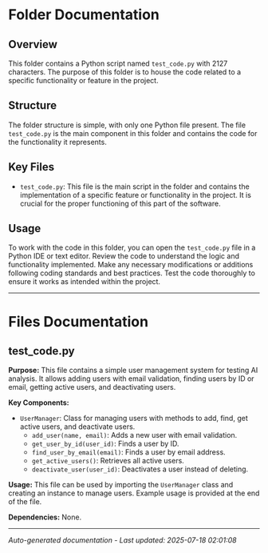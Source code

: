 # Folder Documentation

## Overview
This folder contains a Python script named `test_code.py` with 2127 characters. The purpose of this folder is to house the code related to a specific functionality or feature in the project.

## Structure
The folder structure is simple, with only one Python file present. The file `test_code.py` is the main component in this folder and contains the code for the functionality it represents.

## Key Files
- `test_code.py`: This file is the main script in the folder and contains the implementation of a specific feature or functionality in the project. It is crucial for the proper functioning of this part of the software.

## Usage
To work with the code in this folder, you can open the `test_code.py` file in a Python IDE or text editor. Review the code to understand the logic and functionality implemented. Make any necessary modifications or additions following coding standards and best practices. Test the code thoroughly to ensure it works as intended within the project.

---

# Files Documentation

## test_code.py

**Purpose:** This file contains a simple user management system for testing AI analysis. It allows adding users with email validation, finding users by ID or email, getting active users, and deactivating users.

**Key Components:**
- `UserManager`: Class for managing users with methods to add, find, get active users, and deactivate users.
  - `add_user(name, email)`: Adds a new user with email validation.
  - `get_user_by_id(user_id)`: Finds a user by ID.
  - `find_user_by_email(email)`: Finds a user by email address.
  - `get_active_users()`: Retrieves all active users.
  - `deactivate_user(user_id)`: Deactivates a user instead of deleting.

**Usage:** This file can be used by importing the `UserManager` class and creating an instance to manage users. Example usage is provided at the end of the file.

**Dependencies:** None.

---
*Auto-generated documentation - Last updated: 2025-07-18 02:01:08*
